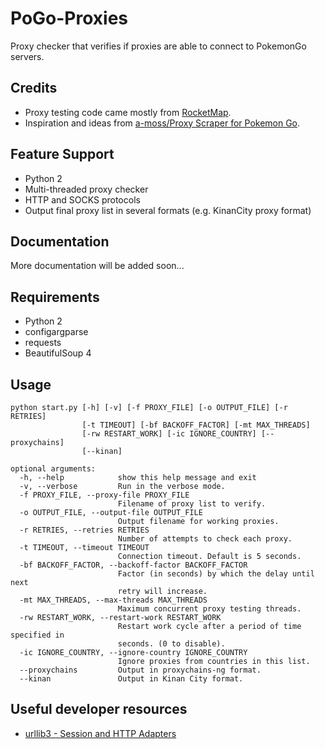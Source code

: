 # PoGo-Proxies
Proxy checker that verifies if proxies are able to connect to PokemonGo servers.

## Credits
 - Proxy testing code came mostly from [RocketMap](http://github.com/RocketMap/RocketMap).
 - Inspiration and ideas from [a-moss/Proxy Scraper for Pokemon Go](https://gist.github.com/a-moss/1578eb07b2570b5d97d85b1e93e81cc8s).

## Feature Support
 * Python 2
 * Multi-threaded proxy checker
 * HTTP and SOCKS protocols
 * Output final proxy list in several formats (e.g. KinanCity proxy format)

## Documentation
More documentation will be added soon...

## Requirements
 * Python 2
 * configargparse
 * requests
 * BeautifulSoup 4

## Usage
```
python start.py [-h] [-v] [-f PROXY_FILE] [-o OUTPUT_FILE] [-r RETRIES]
                [-t TIMEOUT] [-bf BACKOFF_FACTOR] [-mt MAX_THREADS]
                [-rw RESTART_WORK] [-ic IGNORE_COUNTRY] [--proxychains]
                [--kinan]

optional arguments:
  -h, --help            show this help message and exit
  -v, --verbose         Run in the verbose mode.
  -f PROXY_FILE, --proxy-file PROXY_FILE
                        Filename of proxy list to verify.
  -o OUTPUT_FILE, --output-file OUTPUT_FILE
                        Output filename for working proxies.
  -r RETRIES, --retries RETRIES
                        Number of attempts to check each proxy.
  -t TIMEOUT, --timeout TIMEOUT
                        Connection timeout. Default is 5 seconds.
  -bf BACKOFF_FACTOR, --backoff-factor BACKOFF_FACTOR
                        Factor (in seconds) by which the delay until next
                        retry will increase.
  -mt MAX_THREADS, --max-threads MAX_THREADS
                        Maximum concurrent proxy testing threads.
  -rw RESTART_WORK, --restart-work RESTART_WORK
                        Restart work cycle after a period of time specified in
                        seconds. (0 to disable).
  -ic IGNORE_COUNTRY, --ignore-country IGNORE_COUNTRY
                        Ignore proxies from countries in this list.
  --proxychains         Output in proxychains-ng format.
  --kinan               Output in Kinan City format.

```

## Useful developer resources
 - [urllib3 - Session and HTTP Adapters](https://stackoverflow.com/questions/15431044/can-i-set-max-retries-for-requests-request)

